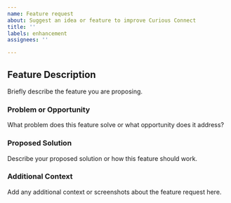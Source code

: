 ```yaml
---
name: Feature request
about: Suggest an idea or feature to improve Curious Connect
title: ''
labels: enhancement
assignees: ''

---
```


## Feature Description

Briefly describe the feature you are proposing.

### Problem or Opportunity

What problem does this feature solve or what opportunity does it address?

### Proposed Solution

Describe your proposed solution or how this feature should work.

### Additional Context

Add any additional context or screenshots about the feature request here.
